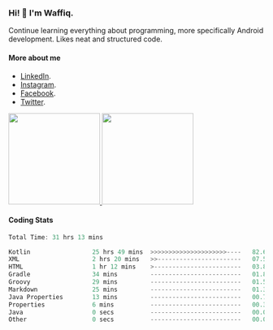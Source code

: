 ### Hi! 👋 I'm Waffiq.

Continue learning everything about programming, more specifically Android development. Likes neat and structured code.

#### More about me 
- [LinkedIn](https://www.linkedin.com/in/waffiqaziz/).
- [Instagram](https://www.instagram.com/waffiqaziz/).
- [Facebook](https://web.facebook.com/WaffiqAziz/).
- [Twitter](https://twitter.com/AzizWaffiq).

<p align="left">
<a href="https://github.com/waffiqaziz">
  <img height="180em" src="https://github-readme-stats-eight-theta.vercel.app/api?username=waffiqaziz&show_icons=true&theme=algolia&include_all_commits=true&count_private=true"/>
  <img height="180em" src="https://github-readme-stats-eight-theta.vercel.app/api/top-langs/?username=waffiqaziz&layout=compact&langs_count=8&theme=algolia"/>
</a>
</p>

#### Coding Stats
<!--START_SECTION:waka-->

```rust
Total Time: 31 hrs 13 mins

Kotlin                 25 hrs 49 mins  >>>>>>>>>>>>>>>>>>>>>----   82.69 %
XML                    2 hrs 20 mins   >>-----------------------   07.52 %
HTML                   1 hr 12 mins    >------------------------   03.89 %
Gradle                 34 mins         -------------------------   01.85 %
Groovy                 29 mins         -------------------------   01.58 %
Markdown               25 mins         -------------------------   01.36 %
Java Properties        13 mins         -------------------------   00.71 %
Properties             6 mins          -------------------------   00.34 %
Java                   0 secs          -------------------------   00.04 %
Other                  0 secs          -------------------------   00.01 %
```

<!--END_SECTION:waka-->
